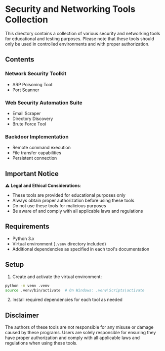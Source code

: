 # Security and Networking Tools Collection

This directory contains a collection of various security and networking tools for educational and testing purposes. Please note that these tools should only be used in controlled environments and with proper authorization.

## Contents

### Network Security Toolkit
- ARP Poisoning Tool
- Port Scanner

### Web Security Automation Suite
- Email Scraper
- Directory Discovery
- Brute Force Tool

### Backdoor Implementation
- Remote command execution
- File transfer capabilities
- Persistent connection

## Important Notice

⚠️ **Legal and Ethical Considerations**:
- These tools are provided for educational purposes only
- Always obtain proper authorization before using these tools
- Do not use these tools for malicious purposes
- Be aware of and comply with all applicable laws and regulations

## Requirements

- Python 3.x
- Virtual environment (`.venv` directory included)
- Additional dependencies as specified in each tool's documentation

## Setup

1. Create and activate the virtual environment:
```bash
python -m venv .venv
source .venv/bin/activate  # On Windows: .venv\Scripts\activate
```

2. Install required dependencies for each tool as needed

## Disclaimer


The authors of these tools are not responsible for any misuse or damage caused by these programs. Users are solely responsible for ensuring they have proper authorization and comply with all applicable laws and regulations when using these tools. 

